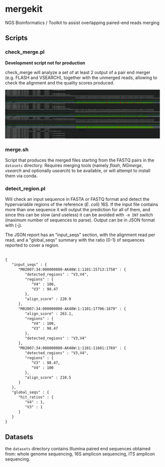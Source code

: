 # mergekit
NGS Bioinformatics / Toolkit to assist overlapping paired-end reads merging


## Scripts

### check_merge.pl

**Development script not for production**

check_merge will analyze a set of at least 2 output of a pair end merger (e.g. FLASH and VSEARCH), together with the unmerged reads, allowing to check
the alignment and the quality scores produced.

![Example output](img/mergekit.png)


### merge.sh

Script that produces the merged files starting from the FASTQ pairs in the `datasets` directory. 
Requires merging tools (namely _flash_, _NGmerge_, _vsearch_ and optionally _usearch_)
to be available, or will attempt to install them via conda.

### detect_region.pl

Will check an input sequence in FASTA or FASTQ format and detect the hypervariable regions of the reference (_E. coli_) 16S. If the input file contains more
than one sequence it will output the prediction for all of them, and since this can be slow (and useless) it can be avoided with `-m INT` switch 
(maximum number of sequences to parse). Output can be in JSON format with (-j). 

The JSON report has an "input_seqs" section, with the alignment read per read, and a "global_seqs" summary with the ratio (0-1) of sequences reported to cover a region.

```	

{
   "input_seqs" : {
      "M02007:34:000000000-AK48W:1:1101:15713:1758" : {
         "detected_regions" : "V3,V4",
         "regions" : {
            "V4" : 100,
            "V3" : 98.47
         },
         "align_score" : 220.9
      },
      "M02007:34:000000000-AK48W:1:1101:17706:1679" : {
         "align_score" : 263.1,
         "regions" : {
            "V4" : 100,
            "V3" : 98.47
         },
         "detected_regions" : "V3,V4"
      },
      "M02007:34:000000000-AK48W:1:1101:11681:1769" : {
         "detected_regions" : "V3,V4",
         "regions" : {
            "V3" : 98.47,
            "V4" : 100
         },
         "align_score" : 210.5
      }
   },
   "global_seqs" : {
      "hit_ratios" : {
         "V4" : 1,
         "V3" : 1
      }
   }
}
```	


## Datasets
the `datasets` directory contains Illumina paired end sequences obtained from: whole genome sequencing, 16S amplicon sequencing, ITS amplicon sequencing.


